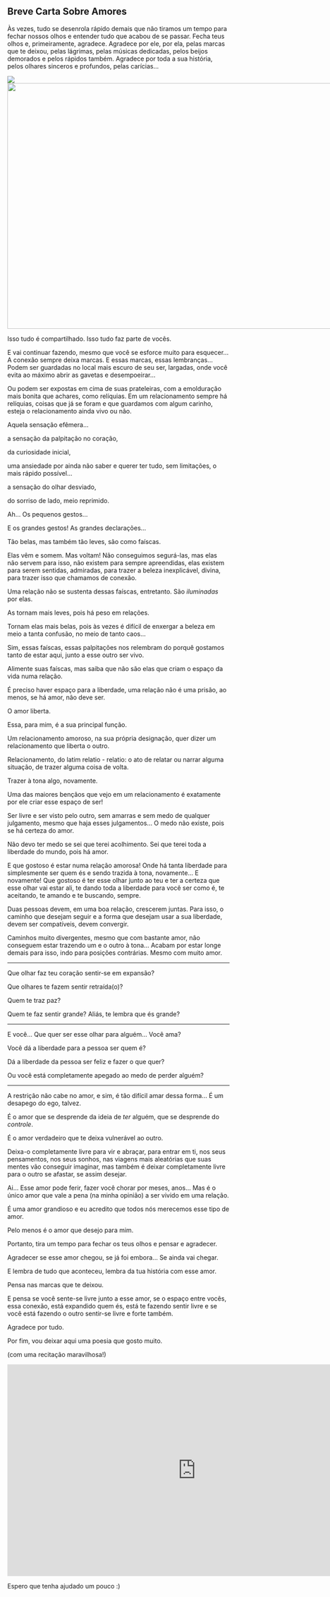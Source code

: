 ## Breve Carta Sobre Amores

Às vezes, tudo se desenrola rápido demais que não tiramos um tempo para fechar nossos olhos e entender tudo que acabou de se passar.
Fecha teus olhos e, primeiramente, agradece. Agradece por ele, por ela, pelas marcas que te deixou, pelas lágrimas, pelas músicas dedicadas, pelos beijos demorados e pelos rápidos também. Agradece por toda a sua história, pelos olhares sinceros e profundos, pelas carícias...

![](./before_sunrise-ml.png)
<button style="position:relative;cursor:pointer;width:740px;height:557px;background:none;border:none;padding:0;" aria-hidden="true"><img style="width:100%;height:100%;" data-uri="11169" src="https://pbs.twimg.com/media/CdOqn2xUMAAb-mI?format=jpg&name=large"></button>

Isso tudo é compartilhado. Isso tudo faz parte de vocês.


E vai continuar fazendo, mesmo que você se esforce muito para esquecer... A conexão sempre deixa marcas.
E essas marcas, essas lembranças... Podem ser guardadas no local mais escuro de seu ser, largadas, onde você evita ao máximo abrir as gavetas e desempoeirar...



Ou podem ser expostas em cima de suas prateleiras, com a emolduração mais bonita que achares, como relíquias.
Em um relacionamento sempre há relíquias, coisas que já se foram e que guardamos com algum carinho, esteja o relacionamento ainda vivo ou não.


Aquela sensação efêmera...

a sensação da palpitação no coração,

da curiosidade inicial,

uma ansiedade por ainda não saber e querer ter tudo, sem limitações, o mais rápido possível...

a sensação do olhar desviado,

do sorriso de lado, meio reprimido.

Ah... Os pequenos gestos...

E os grandes gestos! As grandes declarações... 

Tão belas, mas também tão leves, são como faíscas.



Elas vêm e somem. Mas voltam! Não conseguimos segurá-las, mas elas não servem para isso, não existem para sempre apreendidas, elas existem para serem sentidas, admiradas, para trazer a beleza inexplicável, divina, para trazer isso que chamamos de conexão.




Uma relação não se sustenta dessas faíscas, entretanto. São *iluminadas* por elas.

As tornam mais leves, pois há peso em relações. 

Tornam elas mais belas, pois às vezes é difícil de enxergar a beleza em meio a tanta confusão, no meio de tanto caos...

Sim, essas faíscas, essas palpitações nos relembram do porquê gostamos tanto de estar aqui, junto a esse outro ser vivo.

Alimente suas faíscas, mas saiba que não são elas que criam o espaço da vida numa relação.




É preciso haver espaço para a liberdade, uma relação não é uma prisão, ao menos, se há amor, não deve ser.

O amor liberta.

Essa, para mim, é a sua principal função.

Um relacionamento amoroso, na sua própria designação, quer dizer um relacionamento que liberta o outro.




Relacionamento, do latim relatio -  relatio: o ato de relatar ou narrar alguma situação, de trazer alguma coisa de volta.

Trazer à tona algo, novamente.




Uma das maiores bençãos que vejo em um relacionamento é exatamente por ele criar esse espaço de ser!

Ser livre e ser visto pelo outro, sem amarras e sem medo de qualquer julgamento, mesmo que haja esses julgamentos... O medo não existe, pois se há certeza do amor.

Não devo ter medo se sei que terei acolhimento. Sei que terei toda a liberdade do mundo, pois há amor.


E que gostoso é estar numa relação amorosa! Onde há tanta liberdade para simplesmente ser quem és e sendo trazida à tona, novamente... E novamente! Que gostoso é ter esse olhar junto ao teu e ter a certeza que esse olhar vai estar ali, te dando toda a liberdade para você ser como é, te aceitando, te amando e te buscando, sempre.



Duas pessoas devem, em uma boa relação, crescerem juntas. Para isso, o caminho que desejam seguir e a forma que desejam usar a sua liberdade, devem ser compatíveis, devem convergir.

Caminhos muito divergentes, mesmo que com bastante amor, não conseguem estar trazendo um e o outro à tona... Acabam por estar longe demais para isso, indo para posições contrárias. Mesmo com muito amor.



---


Que olhar faz teu coração sentir-se em expansão?

Que olhares te fazem sentir retraída(o)?

Quem te traz paz?

Quem te faz sentir grande? Aliás, te lembra que és grande?



---


E você... Que quer ser esse olhar para alguém... Você ama?

Você dá a liberdade para a pessoa ser quem é?

Dá a liberdade da pessoa ser feliz e fazer o que quer?

Ou você está completamente apegado ao medo de perder alguém?



---



A restrição não cabe no amor, e sim, é tão difícil amar dessa forma... É um desapego do ego, talvez.

É o amor que se desprende da ideia de *ter* alguém, que se desprende do *controle*.

É o amor verdadeiro que te deixa vulnerável ao outro.

Deixa-o completamente livre para vir e abraçar, para entrar em ti, nos seus pensamentos, nos seus sonhos, nas viagens mais aleatórias que suas mentes vão conseguir imaginar, mas também é deixar completamente livre para o outro se afastar, se assim desejar.

Ai... Esse amor pode ferir, fazer você chorar por meses, anos... Mas é o único amor que vale a pena (na minha opinião) a ser vivido em uma relação.

É uma amor grandioso e eu acredito que todos nós merecemos esse tipo de amor.

Pelo menos é o amor que desejo para mim.




Portanto, tira um tempo para fechar os teus olhos e pensar e agradecer.

Agradecer se esse amor chegou, se já foi embora... Se ainda vai chegar.

E lembra de tudo que aconteceu, lembra da tua história com esse amor.

Pensa nas marcas que te deixou.

E pensa se você sente-se livre junto a esse amor, se o espaço entre vocês, essa conexão, está expandido quem és, está te fazendo sentir livre e se você está fazendo o outro sentir-se livre e forte também.


Agradece por tudo.


Por fim, vou deixar aqui uma poesia que gosto muito.

(com uma recitação maravilhosa!)






<iframe width="853" height="480" src="https://www.youtube.com/embed/cPG6nJRJeWQ" title="Sarah Kay &amp; Phil Kaye - &quot;Quando O Amor Chega&quot;" frameborder="0" allow="accelerometer; autoplay; clipboard-write; encrypted-media; gyroscope; picture-in-picture; web-share" referrerpolicy="strict-origin-when-cross-origin" allowfullscreen></iframe>



Espero que tenha ajudado um pouco :)
